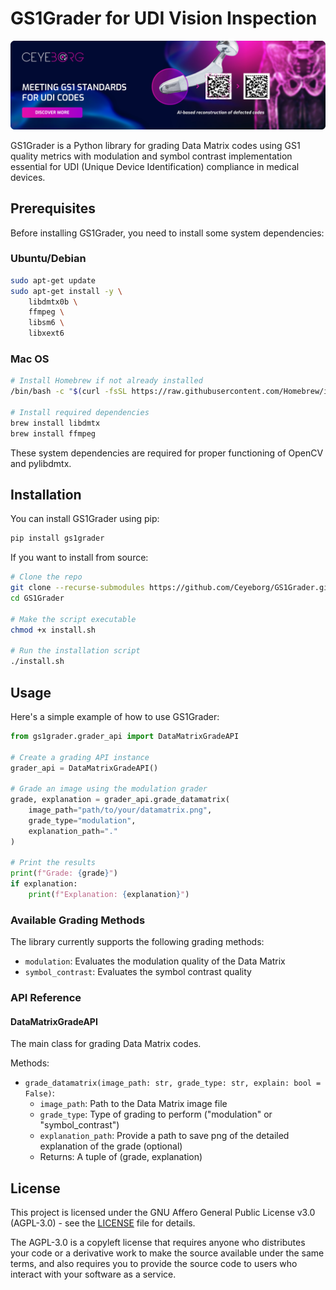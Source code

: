 # GS1Grader for UDI Vision Inspection

![Banner](GitHub%20Header-UDI.jpg)

GS1Grader is a Python library for grading Data Matrix codes using GS1 quality metrics with modulation and symbol contrast implementation essential for UDI (Unique Device Identification) compliance in medical devices. 

## Prerequisites

Before installing GS1Grader, you need to install some system dependencies:


### Ubuntu/Debian
```bash
sudo apt-get update
sudo apt-get install -y \
    libdmtx0b \
    ffmpeg \
    libsm6 \
    libxext6
```

### Mac OS
```bash
# Install Homebrew if not already installed
/bin/bash -c "$(curl -fsSL https://raw.githubusercontent.com/Homebrew/install/HEAD/install.sh)"

# Install required dependencies
brew install libdmtx
brew install ffmpeg
```

These system dependencies are required for proper functioning of OpenCV and pylibdmtx.

## Installation

You can install GS1Grader using pip:

```bash
pip install gs1grader
```

If you want to install from source:
```bash
# Clone the repo
git clone --recurse-submodules https://github.com/Ceyeborg/GS1Grader.git
cd GS1Grader

# Make the script executable
chmod +x install.sh

# Run the installation script
./install.sh
```

## Usage

Here's a simple example of how to use GS1Grader:

```python
from gs1grader.grader_api import DataMatrixGradeAPI

# Create a grading API instance
grader_api = DataMatrixGradeAPI()

# Grade an image using the modulation grader
grade, explanation = grader_api.grade_datamatrix(
    image_path="path/to/your/datamatrix.png",
    grade_type="modulation",
    explanation_path="."
)

# Print the results
print(f"Grade: {grade}")
if explanation:
    print(f"Explanation: {explanation}")
```

### Available Grading Methods

The library currently supports the following grading methods:
- `modulation`: Evaluates the modulation quality of the Data Matrix
- `symbol_contrast`: Evaluates the symbol contrast quality

### API Reference

#### DataMatrixGradeAPI

The main class for grading Data Matrix codes.

Methods:
- `grade_datamatrix(image_path: str, grade_type: str, explain: bool = False)`:
  - `image_path`: Path to the Data Matrix image file
  - `grade_type`: Type of grading to perform ("modulation" or "symbol_contrast")
  - `explanation_path`: Provide a path to save png of the detailed explanation of the grade (optional)
  - Returns: A tuple of (grade, explanation)

## License

This project is licensed under the GNU Affero General Public License v3.0 (AGPL-3.0) - see the [LICENSE](LICENSE) file for details.

The AGPL-3.0 is a copyleft license that requires anyone who distributes your code or a derivative work to make the source available under the same terms, and also requires you to provide the source code to users who interact with your software as a service.
